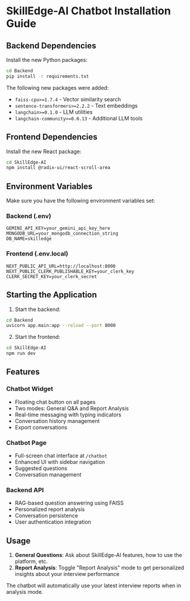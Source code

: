 # SkillEdge-AI Chatbot Installation Guide

## Backend Dependencies

Install the new Python packages:

```bash
cd Backend
pip install -r requirements.txt
```

The following new packages were added:
- `faiss-cpu>=1.7.4` - Vector similarity search
- `sentence-transformers>=2.2.2` - Text embeddings
- `langchain>=0.1.0` - LLM utilities
- `langchain-community>=0.0.13` - Additional LLM tools

## Frontend Dependencies

Install the new React package:

```bash
cd SkillEdge-AI
npm install @radix-ui/react-scroll-area
```

## Environment Variables

Make sure you have the following environment variables set:

### Backend (.env)
```env
GEMINI_API_KEY=your_gemini_api_key_here
MONGODB_URL=your_mongodb_connection_string
DB_NAME=skilledge
```

### Frontend (.env.local)
```env
NEXT_PUBLIC_API_URL=http://localhost:8000
NEXT_PUBLIC_CLERK_PUBLISHABLE_KEY=your_clerk_key
CLERK_SECRET_KEY=your_clerk_secret
```

## Starting the Application

1. Start the backend:
```bash
cd Backend
uvicorn app.main:app --reload --port 8000
```

2. Start the frontend:
```bash
cd SkillEdge-AI
npm run dev
```

## Features

### Chatbot Widget
- Floating chat button on all pages
- Two modes: General Q&A and Report Analysis
- Real-time messaging with typing indicators
- Conversation history management
- Export conversations

### Chatbot Page
- Full-screen chat interface at `/chatbot`
- Enhanced UI with sidebar navigation
- Suggested questions
- Conversation management

### Backend API
- RAG-based question answering using FAISS
- Personalized report analysis
- Conversation persistence
- User authentication integration

## Usage

1. **General Questions**: Ask about SkillEdge-AI features, how to use the platform, etc.
2. **Report Analysis**: Toggle "Report Analysis" mode to get personalized insights about your interview performance

The chatbot will automatically use your latest interview reports when in analysis mode.